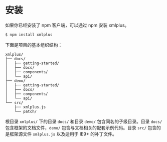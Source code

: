 # 安装

如果你已经安装了 npm 客户端，可以通过 npm 安装 xmlplus。

```bash
$ npm install xmlplus
```

下面是项目的基本组织结构：

```
xmlplus/
├── docs/
│   ├── getting-started/
│   ├── docs/
│   ├── components/
│   └── api/
├── demo/
│   ├── getting-started/
│   ├── docs/
│   ├── components/
│   └── api/
└── src/
    ├── xmlplus.js
    └── patch/
```

根目录 `xmlplus/` 下的目录 `docs/` 和目录 `demo/` 包含同名的子级目录。目录 `docs/` 包含框架的文档文件，`demo/` 包含与文档相关的配套示例代码。目录 `src/` 包含的是框架源文件 `xmlplus.js` 以及适用于 IE9+ 的补丁文件。